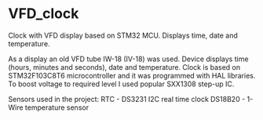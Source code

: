 # VFD_clock
Clock with VFD display based on STM32 MCU. Displays time, date and temperature.

As a display an old VFD tube IW-18 (IV-18) was used. Device displays time (hours, minutes and seconds), date and temperature. Clock is based on STM32F103C8T6 microcontroller and it was programmed with HAL libraries. To boost voltage to required level I used popular SXX1308 step-up IC.

Sensors used in the project:
RTC - DS3231 I2C real time clock
DS18B20 - 1-Wire temperature sensor 
